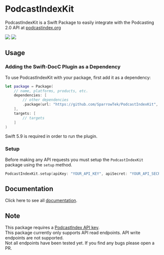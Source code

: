# PodcastIndexKit

PodcastIndexKit is a Swift Package to easily integrate with the Podcasting 2.0 API at [podcastindex.org](https://podcastindex.org)  

[![](https://img.shields.io/endpoint?url=https%3A%2F%2Fswiftpackageindex.com%2Fapi%2Fpackages%2FSparrowTek%2FPodcastIndexKit%2Fbadge%3Ftype%3Dswift-versions)](https://swiftpackageindex.com/SparrowTek/PodcastIndexKit) [![](https://img.shields.io/endpoint?url=https%3A%2F%2Fswiftpackageindex.com%2Fapi%2Fpackages%2FSparrowTek%2FPodcastIndexKit%2Fbadge%3Ftype%3Dplatforms)](https://swiftpackageindex.com/SparrowTek/PodcastIndexKit)

## Usage

### Adding the Swift-DocC Plugin as a Dependency

To use PodcastIndexKit with your package, first add it as a dependency:

```swift
let package = Package(
	// name, platforms, products, etc.
	dependencies: [
		// other dependencies
		.package(url: "https://github.com/SparrowTek/PodcastIndexKit", from: "0.4.0"),
	],
	targets: [
		// targets
	]
)
```

Swift 5.9 is required in order to run the plugin.

### Setup

Before making any API requests you must setup the `PodcastIndexKit` package using the `setup` method.  

```swift
PodcastIndexKit.setup(apiKey: "YOUR_API_KEY", apiSecret: "YOUR_API_SECRET", userAgent: "YOUR_APP_USER_AGENT")
```

## Documentation

Click here to see all [documentation](https://swiftpackageindex.com/SparrowTek/PodcastIndexKit/0.4.0/documentation/podcastindexkit).

## Note

This package requires a [PodcastIndex API key](https://api.podcastindex.org).  
This package currently only supports API read endpoints. API write endpoints are not supported.  
Not all endpoints have been tested yet. If you find any bugs please open a PR.  
